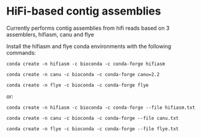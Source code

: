 # HiFi-based contig assemblies

Currently performs contig assemblies from hifi reads based on 3 assemblers, hifiasm, canu and flye

Install the hifiasm and flye conda environments with the following commands:

```
conda create -n hifiasm -c bioconda -c conda-forge hifiasm

conda create -n canu -c bioconda -c conda-forge canu=2.2

conda create -n flye -c bioconda -c conda-forge flye
```

or:

```
conda create -n hifiasm -c bioconda -c conda-forge --file hifiasm.txt

conda create -n canu -c bioconda -c conda-forge --file canu.txt

conda create -n flye -c bioconda -c conda-forge --file flye.txt
```
